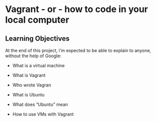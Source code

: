 # Vagrant - or - how to code in your local computer

## Learning Objectives

At the end of this project, i'm expected to be able to explain to anyone, without the help of Google:

* What is a virtual machine

* What is Vagrant

* Who wrote Vagran

* What is Ubuntu

* What does “Ubuntu” mean

* How to use VMs with Vagrant
